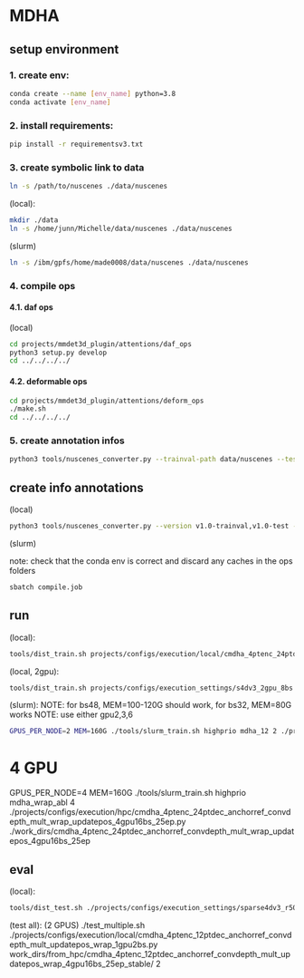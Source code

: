 # MDHA

## setup environment

### 1. create env:
```bash
conda create --name [env_name] python=3.8
conda activate [env_name]
```

### 2. install requirements:

```bash
pip install -r requirementsv3.txt
```

### 3. create symbolic link to data

```bash
ln -s /path/to/nuscenes ./data/nuscenes
```

(local):
```bash
mkdir ./data
ln -s /home/junn/Michelle/data/nuscenes ./data/nuscenes
```

(slurm)
```bash
ln -s /ibm/gpfs/home/made0008/data/nuscenes ./data/nuscenes
```

### 4. compile ops

#### 4.1. daf ops
(local)
```bash
cd projects/mmdet3d_plugin/attentions/daf_ops
python3 setup.py develop
cd ../../../../
```

#### 4.2. deformable ops
```bash
cd projects/mmdet3d_plugin/attentions/deform_ops
./make.sh
cd ../../../../
```

### 5. create annotation infos
```bash
python3 tools/nuscenes_converter.py --trainval-path data/nuscenes --test-path data/nuscenes/test --info_out_path data/nuscenes/anno --version v1.0-trainval,v1.0-test
```


## create info annotations
(local)
```bash
python3 tools/nuscenes_converter.py --version v1.0-trainval,v1.0-test --trainval-path data/nuscenes --test-path data/nuscenes/test --info_out_path ./data/nuscenes/anno
```

(slurm)

note: check that the conda env is correct and discard any caches in the ops folders
```bash
sbatch compile.job
```

## run
(local):
```bash
tools/dist_train.sh projects/configs/execution/local/cmdha_4ptenc_24ptdec_anchorref_convdepth_mult_updatepos_newproj_bind_1gpu2bs_25ep.py 1 --work-dir work_dirs/cmdha_4ptenc_24ptdec_anchorref_convdepth_mult_updatepos_newproj_bind_1gpu2bs_25ep
```

(local, 2gpu):
```bash
tools/dist_train.sh projects/configs/execution_settings/s4dv3_2gpu_8bs.py 2 --work-dir work_dirs/test
```

(slurm):
NOTE: for bs48, MEM=100-120G should work, for bs32, MEM=80G works
NOTE: use either gpu2,3,6
```bash
GPUS_PER_NODE=2 MEM=160G ./tools/slurm_train.sh highprio mdha_12 2 ./projects/configs/execution/cmdha_12pt_nopos3d_4gpu16bs.py ./work_dirs/cmdha_12pt_nopos3d_4gpu16bs
```

# 4 GPU
GPUS_PER_NODE=4 MEM=160G ./tools/slurm_train.sh highprio mdha_wrap_abl 4 ./projects/configs/execution/hpc/cmdha_4ptenc_24ptdec_anchorref_convdepth_mult_wrap_updatepos_4gpu16bs_25ep.py ./work_dirs/cmdha_4ptenc_24ptdec_anchorref_convdepth_mult_wrap_updatepos_4gpu16bs_25ep

## eval
(local):
```bash
tools/dist_test.sh ./projects/configs/execution_settings/sparse4dv3_r50_1gpu8bs.py work_dirs/test/latest.pth 1 --eval bbox
```

(test all):
(2 GPUS)
./test_multiple.sh ./projects/configs/execution/local/cmdha_4ptenc_12ptdec_anchorref_convdepth_mult_updatepos_wrap_1gpu2bs.py work_dirs/from_hpc/cmdha_4ptenc_12ptdec_anchorref_convdepth_mult_updatepos_wrap_4gpu16bs_25ep_stable/ 2